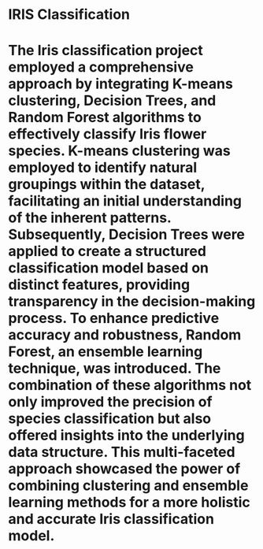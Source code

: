 # IRIS Classification
# The Iris classification project employed a comprehensive approach by integrating K-means clustering, Decision Trees, and Random Forest algorithms to effectively classify Iris flower species. K-means clustering was employed to identify natural groupings within the dataset, facilitating an initial understanding of the inherent patterns. Subsequently, Decision Trees were applied to create a structured classification model based on distinct features, providing transparency in the decision-making process. To enhance predictive accuracy and robustness, Random Forest, an ensemble learning technique, was introduced. The combination of these algorithms not only improved the precision of species classification but also offered insights into the underlying data structure. This multi-faceted approach showcased the power of combining clustering and ensemble learning methods for a more holistic and accurate Iris classification model.





